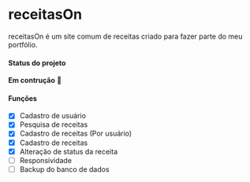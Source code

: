 # receitasOn
receitasOn é um site comum de receitas criado para fazer parte do meu portfólio.
#### Status do projeto
**Em contrução** :construction:
#### Funções
- [x] Cadastro de usuário
- [x] Pesquisa de receitas
- [x] Cadastro de receitas (Por usuário)
- [x] Cadastro de receitas
- [x] Alteração de status da receita
- [ ] Responsividade
- [ ] Backup do banco de dados